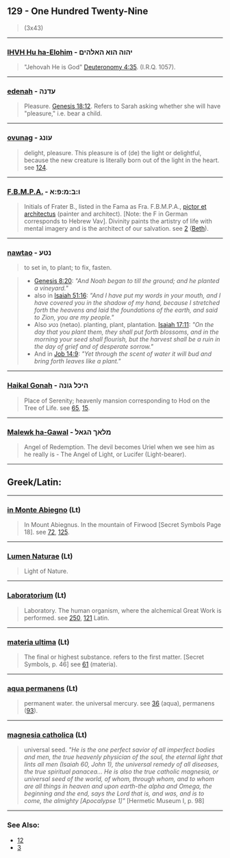 ## 129 - One Hundred Twenty-Nine
> (3x43)

---

### [IHVH Hu ha-Elohim](/keys/IHVH.HVA.HALHIM) - יהוה הוא האלהים
> "Jehovah He is God" [Deuteronomy 4:35](http://biblehub.com/deuteronomy/4-35.htm). (I.R.Q. 1057).

---

### [edenah](/keys/ODNH) - עדנה
> Pleasure. [Genesis 18:12](http://biblehub.com/genesis/18-12.htm). Refers to Sarah asking whether she will have "pleasure," i.e. bear a child.

---

### [ovunag](/keys/OVNG) - עונג
> delight, pleasure. This pleasure is of (de) the light or delightful, because the new creature is literally born out of the light in the heart. see [124](124).

---

### [F.B.M.P.A.](/keys/VBMPA) - ו:ב:מ:פ:א
> Initials of Frater B., listed in the Fama as Fra. F.B.M.P.A., [pictor et architectus](/latin?word=pictor+et+architectus) (painter and architect). [Note: the F in German corresponds to Hebrew Vav]. Divinity paints the artistry of life with mental imagery and is the architect of our salvation. see [2](2) ([Beth](/keys/B)).

---

### [nawtao](/keys/NTO) - נטע
> to set in, to plant; to fix, fasten.

> - [Genesis 8:20](http://biblehub.com/genesis/8-20.htm): *"And Noah began to till the ground; and he planted a vineyard."*
> -  also in [Isaiah 51:16](http://biblehub.com/isaiah/51-16.htm): *"And I have put my words in your mouth, and I have covered you in the shadow of my hand, because I stretched forth the heavens and laid the foundations of the earth, and said to Zion, you are my people."*
> -  Also נטע (netao). planting, plant, plantation. [Isaiah 17:11](http://biblehub.com/isaiah/17-11.htm): *"On the day that you plant them, they shall put forth blossoms, and in the morning your seed shall flourish, but the harvest shall be a ruin in the day of grief and of desperate sorrow."*
> -  And in [Job 14:9](http://biblehub.com/job/14-9.htm): *"Yet through the scent of water it will bud and bring forth leaves like a plant."*

---

### [Haikal Gonah](/keys/HIKL.GVNH) - היכל גונה
> Place of Serenity; heavenly mansion corresponding to Hod on the Tree of Life. see [65](65), [15](15).

---

### [Malewk ha-Gawal](/keys/MLAK.HGAL) - מלאך הגאל
> Angel of Redemption. The devil becomes Uriel when we see him as he really is - The Angel of Light, or Lucifer (Light-bearer).

---

## Greek/Latin:

---

### [in Monte Abiegno](/latin?word=in+monte+abiegno) (Lt)
> In Mount Abiegnus. In the mountain of Firwood [Secret Symbols Page 18]. see [72](72), [125](125).

---

### [Lumen Naturae](/latin?word=Lumen+Naturae) (Lt)
> Light of Nature.

---

### [Laboratorium](/latin?word=Laboratorium) (Lt)
> Laboratory. The human organism, where the alchemical Great Work is performed. see [250](250), [121](121) Latin.

---

### [materia ultima](/latin?word=materia+ultima) (Lt)
> The final or highest substance. refers to the first matter. [Secret Symbols, p. 46] see [61](61) (materia).

---

### [aqua permanens](/latin?word=aqua+permanens) (Lt)
> permanent water. the universal mercury. see [36](36) (aqua), permanens ([93](93)).

---

### [magnesia catholica](/latin?word=magnesia+catholica) (Lt)
> universal seed. *"He is the one perfect savior of all imperfect bodies and men, the true heavenly physician of the soul, the eternal light that lints all men (Isaiah 60, John 1), the universal remedy of all diseases, the true spiritual panacea... He is also the true catholic magnesia, or universal seed of the world, of whom, through whom, and to whom are all things in heaven and upon earth-the alpha and Omega, the beginning and the end, says the Lord that is, and was, and is to come, the almighty [Apocalypse 1]"* [Hermetic Museum I, p. 98]

---

### See Also:

- [12](12)
- [3](3)
